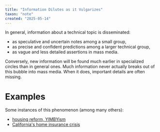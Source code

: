 ```yaml
---
title: "Information Dilutes as it Vulgarizes"
taxon: "note"
created: "2025-05-14"
---
```


In general, information about a technical topic is disseminated:
- as speculative and uncertain notes among a small group,
- as precise and confident predictions among a larger technical group,
- as vague and less detailed assertions in mass media.

Conversely, new information will be found much earlier in
specialized circles than in general ones.
Much information never actually breaks out of this bubble into mass media.
When it does, important details are often missing.

# Examples

Some instances of this phenomenon (among many others):

- [housing reform, YIMBYism](N-000_007)
- [California's home insurance crisis](N-000_006)
